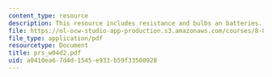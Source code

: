 ```yaml
---
content_type: resource
description: This resource includes resistance and bulbs an batteries.
file: https://ol-ocw-studio-app-production.s3.amazonaws.com/courses/8-02t-electricity-and-magnetism-spring-2005/a0410ea67d4d1545e933b59f33500928_prs_w04d2.pdf
file_type: application/pdf
resourcetype: Document
title: prs_w04d2.pdf
uid: a0410ea6-7d4d-1545-e933-b59f33500928
---
```

